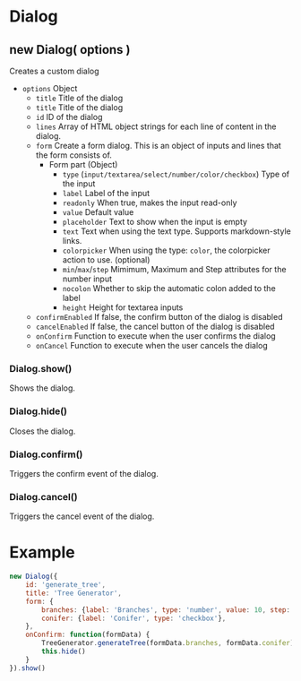 # Dialog

## new Dialog( options )

Creates a custom dialog

* `options` Object
	* `title` Title of the dialog
	* `title` Title of the dialog
	* `id` ID of the dialog
	* `lines` Array of HTML object strings for each line of content in the dialog.
	* `form` Create a form dialog. This is an object of inputs and lines that the form consists of.
		* Form part (Object)
			* `type` (`input/textarea/select/number/color/checkbox`) Type of the input
			* `label` Label of the input
			* `readonly` When true, makes the input read-only
			* `value` Default value
			* `placeholder` Text to show when the input is empty
			* `text` Text when using the text type. Supports markdown-style links.
			* `colorpicker` When using the type: `color`, the colorpicker action to use. (optional)
			* `min`/`max`/`step` Mimimum, Maximum and Step attributes for the number input
			* `nocolon` Whether to skip the automatic colon added to the label
			* `height` Height for textarea inputs
	* `confirmEnabled` If false, the confirm button of the dialog is disabled
	* `cancelEnabled` If false, the cancel button of the dialog is disabled
	* `onConfirm` Function to execute when the user confirms the dialog
	* `onCancel` Function to execute when the user cancels the dialog

### Dialog.show()
Shows the dialog.

### Dialog.hide()
Closes the dialog.

### Dialog.confirm()
Triggers the confirm event of the dialog.

### Dialog.cancel()
Triggers the cancel event of the dialog.


# Example
```javascript
new Dialog({
    id: 'generate_tree',
    title: 'Tree Generator',
    form: {
        branches: {label: 'Branches', type: 'number', value: 10, step: 1, min: 1, max: 16},
        conifer: {label: 'Conifer', type: 'checkbox'},
    },
    onConfirm: function(formData) {
        TreeGenerator.generateTree(formData.branches, formData.conifer)
        this.hide()
    }
}).show()
```
